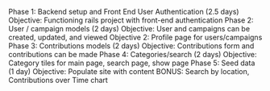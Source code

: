 Phase 1: Backend setup and Front End User Authentication (2.5 days)
Objective: Functioning rails project with front-end authentication
Phase 2: User / campaign models (2 days)
Objective: User and campaigns can be created, updated, and viewed
Objective 2: Profile page for users/campaigns
Phase 3: Contributions models (2 days)
Objective: Contributions form and contributions can be made
Phase 4: Categories/search (2 days)
Objective: Category tiles for main page, search page, show page
Phase 5: Seed data (1 day)
Objective: Populate site with content
BONUS:
Search by location,
Contributions over Time chart
